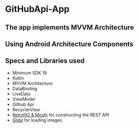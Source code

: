 # GitHubApi-App

## The app implements MVVM Architecture

## Using Android Architecture Components

## Specs and Libraries used
- Minimum SDK 19
- Kotlin 
- MVVM Architecture
- DataBinding
- LiveData
- ViewModel
- Github Api
- RecyclerView
- [Retrofit2 & Moshi](https://github.com/square/retrofit) for constructing the REST API
- [Glide](https://github.com/bumptech/glide) for loading images
